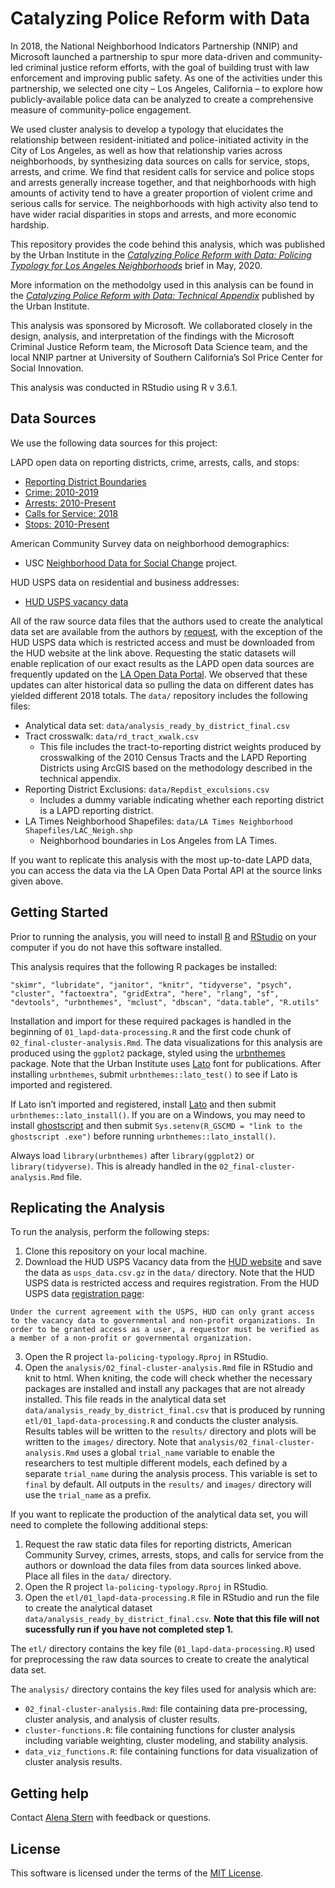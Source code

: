 # Catalyzing Police Reform with Data 

In 2018, the National Neighborhood Indicators Partnership (NNIP) and Microsoft launched a partnership to spur more data-driven and community-led criminal justice reform efforts, with the goal of building trust with law enforcement and improving public safety. As one of the activities under this partnership, we selected one city – Los Angeles, California – to explore how publicly-available police data can be analyzed to create a comprehensive measure of community-police engagement.  

We used cluster analysis to develop a typology that elucidates the relationship between resident-initiated and police-initiated activity in the City of Los Angeles, as well as how that relationship varies across neighborhoods, by synthesizing data sources on calls for service, stops, arrests, and crime. We find that resident calls for service and police stops and arrests generally increase together, and that neighborhoods with high amounts of activity tend to have a greater proportion of violent crime and serious calls for service. The neighborhoods with high activity also tend to have wider racial disparities in stops and arrests, and more economic hardship.

This repository provides the code behind this analysis, which was published by the Urban Institute in the [*Catalyzing Police Reform with Data: Policing Typology for Los Angeles Neighborhoods*](https://www.urban.org/research/publication/catalyzing-policing-reform-data) brief in May, 2020. 

More information on the methodolgy used in this analysis can be found in the [*Catalyzing Police Reform with Data: Technical Appendix*](https://www.urban.org/research/publication/catalyzing-policing-reform-data-technical-appendix) published by the Urban Institute.

This analysis was sponsored by Microsoft. We collaborated closely in the design, analysis, and interpretation of the findings with the Microsoft Criminal Justice Reform team, the Microsoft Data Science team, and the local NNIP partner at University of Southern California’s Sol Price Center for Social Innovation. 

This analysis was conducted in RStudio using R v 3.6.1. 

## Data Sources

We use the following data sources for this project:

LAPD open data on reporting districts, crime, arrests, calls, and stops:
- [Reporting District Boundaries](https://geohub.lacity.org/datasets/lapd-reporting-districts)
- [Crime: 2010-2019](https://data.lacity.org/A-Safe-City/Crime-Data-from-2010-to-2019/63jg-8b9z)
- [Arrests: 2010-Present](https://data.lacity.org/A-Safe-City/Arrest-Data-from-2010-to-Present/yru6-6re4)
- [Calls for Service: 2018](https://data.lacity.org/A-Safe-City/LAPD-Calls-for-Service-2018/nayp-w2tw)
- [Stops: 2010-Present](https://data.lacity.org/A-Safe-City/Vehicle-and-Pedestrian-Stop-Data-2010-to-Present/ci25-wgt7)

American Community Survey data on neighborhood demographics:
- USC [Neighborhood Data for Social Change](https://usc.data.socrata.com/stories/s/envs-pjdv/) project. 

HUD USPS data on residential and business addresses:
- [HUD USPS vacancy data](https://www.huduser.gov/portal/datasets/usps.html)

All of the raw source data files that the authors used to create the analytical data set are available from the authors by [request](astern@urban.org), with the exception of the HUD USPS data which is restricted access and must be downloaded from the HUD website at the link above. Requesting the static datasets will enable replication of our exact results as the LAPD open data sources are frequently updated on the [LA Open Data Portal](https://data.lacity.org/). We observed that these updates can alter historical data so pulling the data on different dates has yielded different 2018 totals. The `data/` repository includes the following files:
- Analytical data set: `data/analysis_ready_by_district_final.csv`
- Tract crosswalk: `data/rd_tract_xwalk.csv` 
    - This file includes the tract-to-reporting district weights produced by crosswalking of the 2010 Census Tracts and the LAPD Reporting Districts using ArcGIS based on the methodology described in the technical appendix. 
- Reporting District Exclusions: `data/Repdist_exculsions.csv`
    - Includes a dummy variable indicating whether each reporting district is a LAPD reporting district. 
- LA Times Neighborhood Shapefiles: `data/LA Times Neighborhood Shapefiles/LAC_Neigh.shp`
    - Neighborhood boundaries in Los Angeles from LA Times. 

If you want to replicate this analysis with the most up-to-date LAPD data, you can access the data via the LA Open Data Portal API at the source links given above.

## Getting Started

Prior to running the analysis, you will need to install [R](https://cran.rstudio.com/) and [RStudio](https://rstudio.com/products/rstudio/download/) on your computer if you do not have this software installed. 

This analysis requires that the following R packages be installed:

```
"skimr", "lubridate", "janitor", "knitr", "tidyverse", "psych", "cluster", "factoextra", "gridExtra", "here", "rlang", "sf", "devtools", "urbnthemes", "mclust", "dbscan", "data.table", "R.utils"
```

Installation and import for these required packages is handled in the beginning of `01_lapd-data-processing.R` and the first code chunk of `02_final-cluster-analysis.Rmd`. The data visualizations for this analysis are produced using the `ggplot2` package, styled using the [urbnthemes](https://github.com/UrbanInstitute/urbnthemes) package. Note that the Urban Institute uses [Lato](https://fonts.google.com/specimen/Lato) font for publications. After installing `urbnthemes`, submit `urbnthemes::lato_test()` to see if Lato is imported and registered.

If Lato isn’t imported and registered, install [Lato](https://fonts.google.com/specimen/Lato) and then submit
`urbnthemes::lato_install()`. If you are on a Windows, you may need to install [ghostscript](https://www.ghostscript.com/download.html) and
then submit `Sys.setenv(R_GSCMD = "link to the ghostscript .exe")` before running `urbnthemes::lato_install()`. 

Always load `library(urbnthemes)` after `library(ggplot2)` or `library(tidyverse)`. This is already handled in the `02_final-cluster-analysis.Rmd` file.

## Replicating the Analysis 

To run the analysis, perform the following steps:
1. Clone this repository on your local machine. 
2. Download the HUD USPS Vacancy data from the [HUD website](https://www.huduser.gov/portal/datasets/usps.html) and save the data as `usps_data.csv.gz` in the `data/` directory. Note that the HUD USPS data is restricted access and requires registration. From the HUD USPS data [registration page](https://www.huduser.gov/portal/usps/registration.html): 
```
Under the current agreement with the USPS, HUD can only grant access to the vacancy data to governmental and non-profit organizations. In order to be granted access as a user, a requestor must be verified as a member of a non-profit or governmental organization.
```
3. Open the R project `la-policing-typology.Rproj` in RStudio. 
4. Open the `analysis/02_final-cluster-analysis.Rmd` file in RStudio and knit to html. When kniting, the code will check whether the necessary packages are installed and install any packages that are not already installed. This file reads in the analytical data set `data/analysis_ready_by_district_final.csv` that is produced by running `etl/01_lapd-data-processing.R` and conducts the cluster analysis. Results tables will be written to the `results/` directory and plots will be written to the `images/` directory. Note that `analysis/02_final-cluster-analysis.Rmd` uses a global `trial_name` variable to enable the researchers to test multiple different models, each defined by a separate `trial_name` during the analysis process. This variable is set to `final` by default. All outputs in the `results/` and `images/` directory will use the `trial_name` as a prefix.

If you want to replicate the production of the analytical data set, you will need to complete the following additional steps:
1. Request the raw static data files for reporting districts, American Community Survey, crimes, arrests, stops, and calls for service from the authors or download the data files from data sources linked above. Place all files in the `data/` directory.
2. Open the R project `la-policing-typology.Rproj` in RStudio. 
3. Open the `etl/01_lapd-data-processing.R` file in RStudio and run the file to create the analytical dataset `data/analysis_ready_by_district_final.csv`. **Note that this file will not sucessfully run if you have not completed step 1.** 

The `etl/` directory contains the key file (`01_lapd-data-processing.R`) used for preprocessing the raw data sources to create to create the analytical data set.

The `analysis/` directory contains the key files used for analysis which are:
- `02_final-cluster-analysis.Rmd`: file containing data pre-processing, cluster analysis, and analysis of cluster results.
- `cluster-functions.R`: file containing functions for cluster analysis including variable weighting, cluster modeling, and stability analysis.
- `data_viz_functions.R`: file containing functions for data visualization of cluster analysis results.

## Getting help

Contact [Alena Stern](astern@urban.org) with feedback or questions.

## License

This software is licensed under the terms of the [MIT License](https://github.com/UI-Research/nnip-ms-la-policing/blob/master/license.txt).